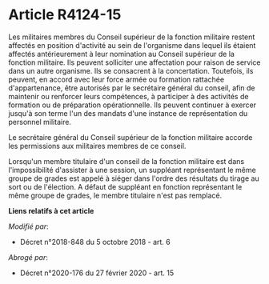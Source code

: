 # Article R4124-15

Les militaires membres du Conseil supérieur de la fonction militaire restent affectés en position d'activité au sein de
l'organisme dans lequel ils étaient affectés antérieurement à leur nomination au Conseil supérieur de la fonction militaire.
Ils peuvent solliciter une affectation pour raison de service dans un autre organisme. Ils se consacrent à la concertation.
Toutefois, ils peuvent, en accord avec leur force armée ou formation rattachée d'appartenance, être autorisés par le
secrétaire général du conseil, afin de maintenir ou renforcer leurs compétences, à participer à des activités de formation ou
de préparation opérationnelle. Ils peuvent continuer à exercer jusqu'à son terme l'un des mandats d'une instance de
représentation du personnel militaire.

Le secrétaire général du Conseil supérieur de la fonction militaire accorde les permissions aux militaires membres de ce
conseil.

Lorsqu'un membre titulaire d'un conseil de la fonction militaire est dans l'impossibilité d'assister à une session, un
suppléant représentant le même groupe de grades est appelé à siéger dans l'ordre des résultats du tirage au sort ou de
l'élection. A défaut de suppléant en fonction représentant le même groupe de grades, le membre titulaire n'est pas remplacé.

**Liens relatifs à cet article**

_Modifié par_:

  - Décret n°2018-848 du 5 octobre 2018 - art. 6

_Abrogé par_:

  - Décret n°2020-176 du 27 février 2020 - art. 15
